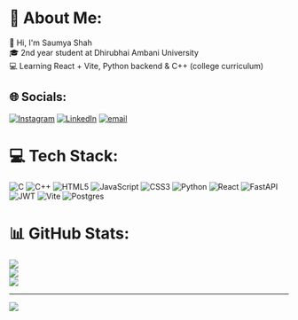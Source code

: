 # 💫 About Me:
👋 Hi, I'm Saumya Shah<br>🎓 2nd year student at Dhirubhai Ambani University<br>💻 Learning React + Vite, Python backend & C++ (college curriculum)


## 🌐 Socials:
[![Instagram](https://img.shields.io/badge/Instagram-%23E4405F.svg?logo=Instagram&logoColor=white)](https://instagram.com/saumyashah05) [![LinkedIn](https://img.shields.io/badge/LinkedIn-%230077B5.svg?logo=linkedin&logoColor=white)](https://linkedin.com/in/Saumya-Shah-5bb8602b4) [![email](https://img.shields.io/badge/Email-D14836?logo=gmail&logoColor=white)](mailto:4784stkabirnav@gmail.com) 

# 💻 Tech Stack:
![C](https://img.shields.io/badge/c-%2300599C.svg?style=flat&logo=c&logoColor=white) ![C++](https://img.shields.io/badge/c++-%2300599C.svg?style=flat&logo=c%2B%2B&logoColor=white) ![HTML5](https://img.shields.io/badge/html5-%23E34F26.svg?style=flat&logo=html5&logoColor=white) ![JavaScript](https://img.shields.io/badge/javascript-%23323330.svg?style=flat&logo=javascript&logoColor=%23F7DF1E) ![CSS3](https://img.shields.io/badge/css3-%231572B6.svg?style=flat&logo=css3&logoColor=white) ![Python](https://img.shields.io/badge/python-3670A0?style=flat&logo=python&logoColor=ffdd54) ![React](https://img.shields.io/badge/react-%2320232a.svg?style=flat&logo=react&logoColor=%2361DAFB) ![FastAPI](https://img.shields.io/badge/FastAPI-005571?style=flat&logo=fastapi) ![JWT](https://img.shields.io/badge/JWT-black?style=flat&logo=JSON%20web%20tokens) ![Vite](https://img.shields.io/badge/vite-%23646CFF.svg?style=flat&logo=vite&logoColor=white) ![Postgres](https://img.shields.io/badge/postgres-%23316192.svg?style=flat&logo=postgresql&logoColor=white)
# 📊 GitHub Stats:
![](https://github-readme-stats.vercel.app/api?username=saumyashah0510&theme=shadow_blue&hide_border=false&include_all_commits=true&count_private=false)<br/>
![](https://nirzak-streak-stats.vercel.app/?user=saumyashah0510&theme=shadow_blue&hide_border=false)<br/>
![](https://github-readme-stats.vercel.app/api/top-langs/?username=saumyashah0510&theme=shadow_blue&hide_border=false&include_all_commits=true&count_private=false&layout=compact)

---
[![](https://visitcount.itsvg.in/api?id=saumyashah0510&icon=0&color=0)](https://visitcount.itsvg.in)

<!-- Proudly created with GPRM ( https://gprm.itsvg.in ) -->
